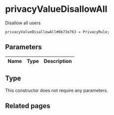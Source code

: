 # privacyValueDisallowAll
Disallow all users

```
privacyValueDisallowAll#8b73e763 = PrivacyRule;
```

## Parameters
| Name | Type | Description |
| ---- | :----: | ----------- |


## Type
This constructor does not require any parameters.

## Related pages
